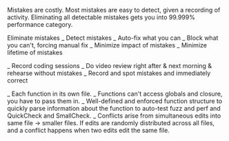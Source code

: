Mistakes are costly. Most mistakes are easy to detect, given a recording of activity. Eliminating all detectable mistakes gets you into 99.999% performance category.

Eliminate mistakes
_ Detect mistakes
_ Auto-fix what you can
_ Block what you can't, forcing manual fix
_ Minimize impact of mistakes
\_ Minimize lifetime of mistakes

_ Record coding sessions
_ Do video review right after & next morning & rehearse without mistakes
\_ Record and spot mistakes and immediately correct

_ Each function in its own file.
_ Functions can't access globals and closure, you have to pass them in.
_ Well-defined and enforced function structure to quickly parse information about the function to auto-test fuzz and perf and QuickCheck and SmallCheck.
_ Conflicts arise from simultaneous edits into same file -> smaller files. If edits are randomly distributed across all files, and a conflict happens when two edits edit the same file.
